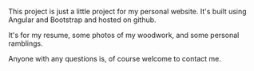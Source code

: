 This project is just a little project for my personal website. It's built using Angular and Bootstrap and hosted on github. 

It's for my resume, some photos of my woodwork, and some personal ramblings. 

Anyone with any questions is, of course welcome to contact me. 
